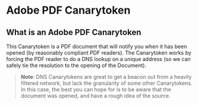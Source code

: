 # Adobe PDF Canarytoken

## What is an Adobe PDF Canarytoken

This Canarytoken is a PDF document that will notify you when it has been opened (by reasonably compliant PDF readers). The Canarytoken works by forcing the PDF reader to do a DNS lookup on a unique address (so we can safely tie the resolution to the opening of the Document).

>**Note**: DNS Canarytokens are great to get a beacon out from a heavily filtered network, but lack the granularity of some other Canarytokens. In this case, the best you can hope for is to be aware that the document was opened, and have a rough idea of the source.

